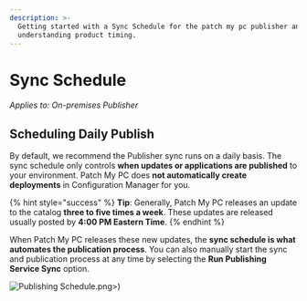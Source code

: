 ```yaml
---
description: >-
  Getting started with a Sync Schedule for the patch my pc publisher and
  understanding product timing.
---
```


# Sync Schedule

_Applies to: On-premises Publisher_

## Scheduling Daily Publish

By default, we recommend the Publisher sync runs on a daily basis. The sync schedule only controls **when updates or applications are published** to your environment. Patch My PC does **not automatically create deployments** in Configuration Manager for you.

{% hint style="success" %}
**Tip**: Generally, Patch My PC releases an update to the catalog **three to five times a week**. These updates are released usually posted by **4:00 PM Eastern Time**.
{% endhint %}

When Patch My PC releases these new updates, the **sync schedule is what automates the publication process**. You can also manually start the sync and publication process at any time by selecting the **Run Publishing Service Sync** option.

![Publishing Schedule](/_images/gitbook/image%20%281252).png>)
